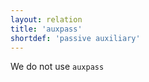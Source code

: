 ```yaml
---
layout: relation
title: 'auxpass'
shortdef: 'passive auxiliary'
---
```


We do not use `auxpass`
<!-- Interlanguage links updated Pá kvě 14 11:08:52 CEST 2021 -->
